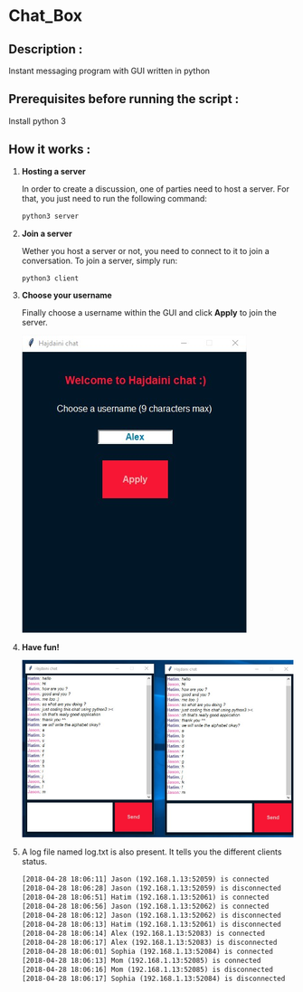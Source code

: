 # Chat_Box

## Description : 

Instant messaging program with GUI written in python

## Prerequisites before running the script :

Install python 3 
 
## How it works :

1. **Hosting a server**

   In order to create a discussion, one of parties need to    host a server. For that, you just need to run the following    command:
   
   ```py
   python3 server
   ```

2. **Join a server**

   Wether you host a server or not, you need to connect to it to join a conversation. To join a server, simply run:
   
   ```py
   python3 client
   ```

3. **Choose your username**

   Finally choose a username within the GUI and click **Apply** to    join the server.
   
   ![username input](img/username_input.jpg)

4. **Have fun!**

   ![two clients chatting](img/two_clients.jpg)

5. A log file named log.txt is also present. It tells you the different clients status.

   ```
   [2018-04-28 18:06:11] Jason (192.168.1.13:52059) is connected
   [2018-04-28 18:06:28] Jason (192.168.1.13:52059) is disconnected
   [2018-04-28 18:06:51] Hatim (192.168.1.13:52061) is connected
   [2018-04-28 18:06:56] Jason (192.168.1.13:52062) is connected
   [2018-04-28 18:06:12] Jason (192.168.1.13:52062) is disconnected
   [2018-04-28 18:06:13] Hatim (192.168.1.13:52061) is disconnected
   [2018-04-28 18:06:14] Alex (192.168.1.13:52083) is connected
   [2018-04-28 18:06:17] Alex (192.168.1.13:52083) is disconnected
   [2018-04-28 18:06:01] Sophia (192.168.1.13:52084) is connected
   [2018-04-28 18:06:13] Mom (192.168.1.13:52085) is connected
   [2018-04-28 18:06:16] Mom (192.168.1.13:52085) is disconnected
   [2018-04-28 18:06:17] Sophia (192.168.1.13:52084) is disconnected
   ```
